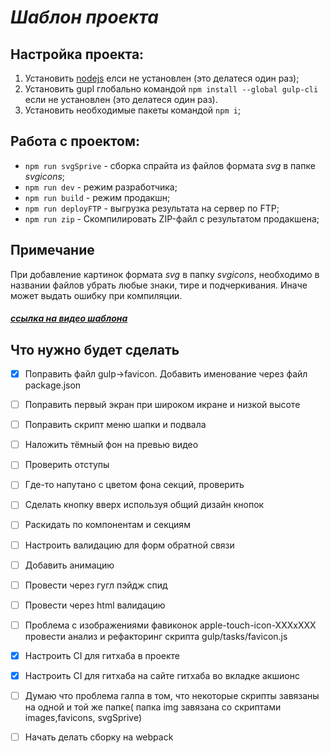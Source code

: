 # _Шаблон проекта_

## Настройка проекта:

1. Установить [nodejs](https://nodejs.org/en) елси не установлен (это делатеся один раз);
2. Установить gupl глобально командой `npm install --global gulp-cli` если не установлен (это делатеся один раз).
3. Установить необходимые пакеты командой `npm i`;

## Работа с проектом:

- `npm run svgSprive` - сборка спрайта из файлов формата _svg_ в папке _svgicons_;
- `npm run dev` - режим разработчика;
- `npm run build` - режим продакшн;
- `npm run deployFTP` - выгрузка результата на сервер по FTP;
- `npm run zip` - Скомпилировать ZIP-файл с результатом продакшена;

## Примечание

При добавление картинок формата _svg_ в папку _svgicons_, необходимо в названии файлов убрать любые знаки, тире и подчеркивания. Иначе может выдать ошибку при компиляции.

##### [ссылка на видео шаблона](https://youtu.be/jU88mLuLWlk)

## Что нужно будет сделать

- [x] Поправить файл gulp->favicon. Добавить именование через файл package.json

- [ ] Поправить первый экран при широком икране и низкой высоте
- [ ] Поправить скрипт меню шапки и подвала
- [ ] Наложить тёмный фон на превью видео
- [ ] Проверить отступы
- [ ] Где-то напутано с цветом фона секций, проверить
- [ ] Сделать кнопку вверх используя общий дизайн кнопок
- [ ] Раскидать по компонентам и секциям
- [ ] Настроить валидацию для форм обратной связи
- [ ] Добавить анимацию
- [ ] Провести через гугл пэйдж спид
- [ ] Провести через html валидацию
- [ ] Проблема с изображениями фавиконок apple-touch-icon-XXXxXXX провести анализ и рефакторинг скрипта gulp/tasks/favicon.js
- [x] Настроить CI для гитхаба в проекте
- [x] Настроить CI для гитхаба на сайте гитхаба во вкладке акшионс
- [ ] Думаю что проблема галпа в том, что некоторые скрипты завязаны на одной и той же папке( папка img завязана со скриптами images,favicons, svgSprive)
- [ ] Начать делать сборку на webpack
